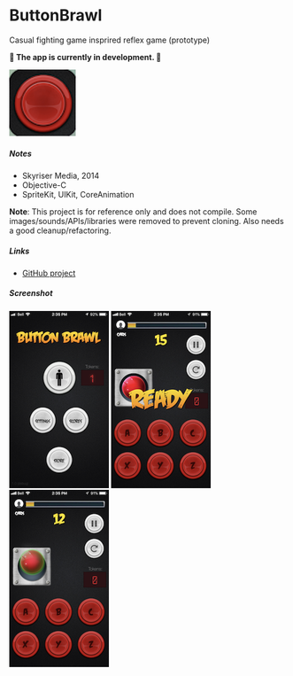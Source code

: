 # ButtonBrawl

Casual fighting game insprired reflex game (prototype)

**🚨 The app is currently in development. 🚨**

![logo](https://github.com/chriscomeau/Portfolio/blob/master/images/combo_icon.PNG)


##### Notes

* Skyriser Media, 2014
* Objective-C 
* SpriteKit, UIKit, CoreAnimation

**Note**: This project is for reference only and does not compile. Some images/sounds/APIs/libraries were removed to prevent cloning. Also needs a good cleanup/refactoring.


##### Links

* [GitHub project](https://github.com/chriscomeau/ButtonBrawl)


##### Screenshot

![screenshot 1](https://github.com/chriscomeau/ButtonBrawl/blob/master/images/combo1.PNG)
![screenshot 2](https://github.com/chriscomeau/ButtonBrawl/blob/master/images/combo2.PNG)
![screenshot 3](https://github.com/chriscomeau/ButtonBrawl/blob/master/images/combo3.PNG)

